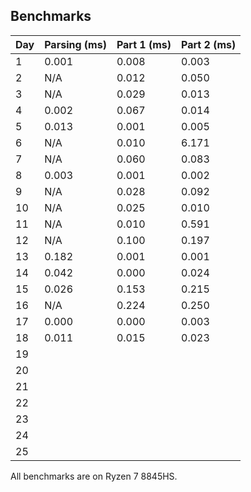 ## Benchmarks

| Day | Parsing (ms) | Part 1 (ms) | Part 2 (ms) | 
|-----|--------------|-------------|-------------|
| 1   | 0.001        | 0.008       | 0.003       |
| 2   | N/A          | 0.012       | 0.050       |
| 3   | N/A          | 0.029       | 0.013       |
| 4   | 0.002        | 0.067       | 0.014       |
| 5   | 0.013        | 0.001       | 0.005       |
| 6   | N/A          | 0.010       | 6.171       | // P2: 1.416ms multithreaded with rayon
| 7   | N/A          | 0.060       | 0.083       |
| 8   | 0.003        | 0.001       | 0.002       |
| 9   | N/A          | 0.028       | 0.092       |
| 10  | N/A          | 0.025       | 0.010       |
| 11  | N/A          | 0.010       | 0.591       |
| 12  | N/A          | 0.100       | 0.197       |
| 13  | 0.182        | 0.001       | 0.001       |
| 14  | 0.042        | 0.000       | 0.024       |
| 15  | 0.026        | 0.153       | 0.215       |
| 16  | N/A          | 0.224       | 0.250       |
| 17  | 0.000        | 0.000       | 0.003       |
| 18  | 0.011        | 0.015       | 0.023       |
| 19  |              |             |             |
| 20  |              |             |             |
| 21  |              |             |             |
| 22  |              |             |             |
| 23  |              |             |             |
| 24  |              |             |             |
| 25  |              |             |             |

All benchmarks are on Ryzen 7 8845HS.

